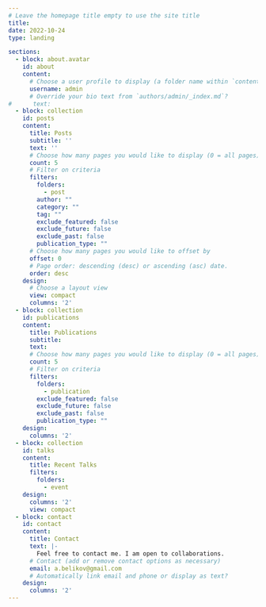 ```yaml
---
# Leave the homepage title empty to use the site title
title:
date: 2022-10-24
type: landing

sections:
  - block: about.avatar
    id: about
    content:
      # Choose a user profile to display (a folder name within `content/authors/`)
      username: admin
      # Override your bio text from `authors/admin/_index.md`?
#      text:
  - block: collection
    id: posts
    content:
      title: Posts
      subtitle: ''
      text: ''
      # Choose how many pages you would like to display (0 = all pages)
      count: 5
      # Filter on criteria
      filters:
        folders:
          - post
        author: ""
        category: ""
        tag: ""
        exclude_featured: false
        exclude_future: false
        exclude_past: false
        publication_type: ""
      # Choose how many pages you would like to offset by
      offset: 0
      # Page order: descending (desc) or ascending (asc) date.
      order: desc
    design:
      # Choose a layout view
      view: compact
      columns: '2'
  - block: collection
    id: publications
    content:
      title: Publications
      subtitle: 
      text: 
      # Choose how many pages you would like to display (0 = all pages)
      count: 5
      # Filter on criteria
      filters:
        folders:
          - publication
        exclude_featured: false
        exclude_future: false
        exclude_past: false
        publication_type: ""
    design:
      columns: '2'
  - block: collection
    id: talks
    content:
      title: Recent Talks
      filters:
        folders:
          - event
    design:
      columns: '2'
      view: compact
  - block: contact
    id: contact
    content:
      title: Contact
      text: |-
        Feel free to contact me. I am open to collaborations.
      # Contact (add or remove contact options as necessary)
      email: a.belikov@gmail.com
      # Automatically link email and phone or display as text?
    design:
      columns: '2'
---
```

